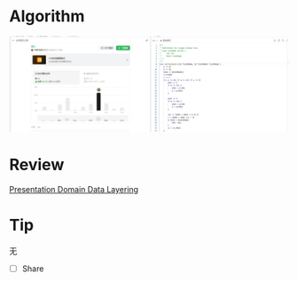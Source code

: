 # Algorithm

![算法](../../images/temp/ricardoyu-2024-03-17-lc.png "算法")

# Review

[Presentation Domain Data Layering](https://martinfowler.com/bliki/PresentationDomainDataLayering.html)

# Tip

无

* [ ] Share

